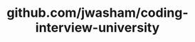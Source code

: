 ---
layout: post
title: github.com/jwasham/coding-interview-university
categories: link
tags: [انگلیسی, گیت‌هاب, برنامه‌نویسی]
---